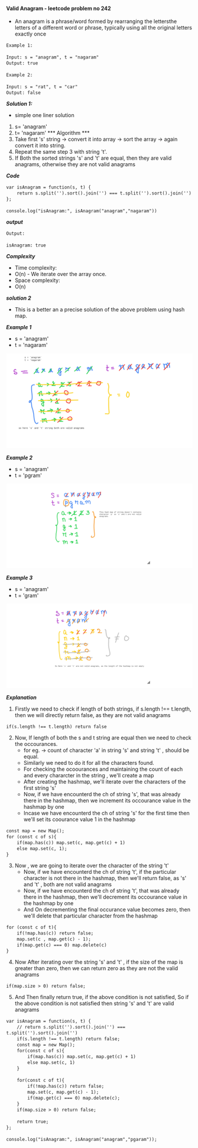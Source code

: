 #### Valid Anagram - leetcode problem no 242

- An anagram is a phrase/word formed by rearranging the lettersthe letters of a different word or phrase, typically using all the original letters exactly once

```
Example 1:

Input: s = "anagram", t = "nagaram"
Output: true

Example 2:

Input: s = "rat", t = "car"
Output: false
```

***Solution 1:***
- simple one liner solution

1. s= 'anagram'
2. t= 'nagaram'
*** Algorithm ***
3. Take first 's' string  -> convert it into array -> sort the array -> again convert it into string.
4. Repeat the same step 3 with string 't'.
5. If Both the sorted strings 's' and 't' are equal, then they are valid anagrams, otherwise they are not valid anagrams 

***Code***
```
var isAnagram = function(s, t) {
    return s.split('').sort().join('') === t.split('').sort().join('')
};

console.log("isAnagram:", isAnagram("anagram","nagaram"))
```
***output***
```
Output:

isAnagram: true
```

***Complexity***
- Time complexity:
- O(n) - We iterate over the array once.
- Space complexity:
- O(n) 

***solution 2***
- This is a better an a precise solution of the above problem using hash map.

***Example 1***
- s = 'anagram'
- t = 'nagaram' 

![Alt text](<autodraw 9_12_2023 (1).png>)

***Example 2***
- s = 'anagram'
- t = 'pgram' 

![Alt text](image.png)

***Example 3***
- s = 'anagram'
- t = 'gram' 

![Alt text](image-1.png)

***Explanation***
1. Firstly we need to check if length of both strings, if s.length !== t.length, then we will directly return false, as they are not valid anagrams
```
if(s.length !== t.length) return false
```

2. Now, If length of both the s and t string are equal then we need to check the occourances.
   - for eg. -> count of character 'a' in string 's' and string 't' , should be equal.
   - Similarly we need to do it for all the characters found.
   - For checking the ocoourances and maintaining the count of each and every chararcter in the string , we'll create a map
   - After creating the hashmap, we'll iterate over the characters of the first string 's'
   - Now, if we have encounterd the ch of string 's', that was already there in the hashmap, then we increment its occourance value in the hashmap by one
   - Incase we have encounterd the ch of string 's' for the first time then we'll set its coourance value 1 in the hashmap
```
const map = new Map();
for (const c of s){
    if(map.has(c)) map.set(c, map.get(c) + 1)
    else map.set(c, 1);
}
```

3. Now , we are going to iterate over the character of the string 't'
   - Now, if we have encounterd the ch of string 't', if the particular character is not there in the hashmap, then we'll return false, as 's' and 't' , both are not valid anagrams
   - Now, if we have encounterd the ch of string 't', that was already there in the hashmap, then we'll decrement its occourance value in the hashmap by one
   - And On decrementing the final occurance value becomes zero, then we'll delete that particular character from the hashmap

```
for (const c of t){
    if(!map.has(c)) return false;
    map.set(c , map.get(c) - 1);
    if(map.get(c) === 0) map.delete(c)
}
```

4. Now After iterating over the string 's' and 't' , if the size of the map is greater than zero, then we can return zero as they are not the valid anagrams
```
if(map.size > 0) return false;
```

5. And Then finally return true, if the above condition is not satisfied, So if the above condition is not satisfied then string 's' and 't' are valid anagrams

```
var isAnagram = function(s, t) {
    // return s.split('').sort().join('') === t.split('').sort().join('')
    if(s.length !== t.length) return false;
    const map = new Map();
    for(const c of s){
        if(map.has(c)) map.set(c, map.get(c) + 1)
        else map.set(c, 1)
    }

    for(const c of t){
        if(!map.has(c)) return false;
        map.set(c, map.get(c) - 1);
        if(map.get(c) === 0) map.delete(c);
    }
    if(map.size > 0) return false;

    return true;
};

console.log("isAnagram:", isAnagram("anagram","pgaram"));
```






